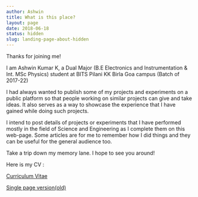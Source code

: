 ```yaml
---
author: Ashwin
title: What is this place?
layout: page
date: 2018-06-18
status: hidden
slug: landing-page-about-hidden
---
```



Thanks for joining me!

I am Ashwin Kumar K, a Dual Major (B.E Electronics and Instrumentation & Int. MSc Physics) student at BITS Pilani KK Birla Goa campus (Batch of 2017-22)

I had always wanted to publish some of my projects and experiments on a public platform so that people working on similar projects can give and take ideas. It also serves as a way to showcase the experience that I have gained while doing such projects.

I intend to post details of projects or experiments that I have performed  mostly in the field of Science and Engineering as I complete them on this web-page. Some articles are for me to remember how I did things and they can be useful for the general audience too.

Take a trip down my memory lane. I hope to see you around!

Here is my CV  :

[Curriculum Vitae](https://ashwinschronicles.github.io/pdfs/Vitae.pdf)

[Single page version(old)](https://ashwinschronicles.github.io/pdfs/Academic_CV.pdf)

